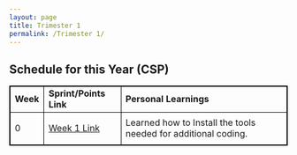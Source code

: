 ```yaml
---
layout: page
title: Trimester 1
permalink: /Trimester 1/
---
```



<html>
<style>
table, th, td {
  border:1px solid black;
}
</style>
<body>

<h2>Schedule for this Year (CSP)</h2>

<table style="width:100%">
  <tr>
    <td><b>Week</b></td>
    <td><b>Sprint/Points Link</b></td>
    <td><b>Personal Learnings</b></td>
  <tr>
    <td>0</td>
    <td><p><a href="https://nighthawkcoders.github.io/APCSP//week/0">Week 1 Link</a></p></td>
    <td>Learned how to Install the tools needed for additional coding.</td>
  </tr>
</table>



</body>
</html>